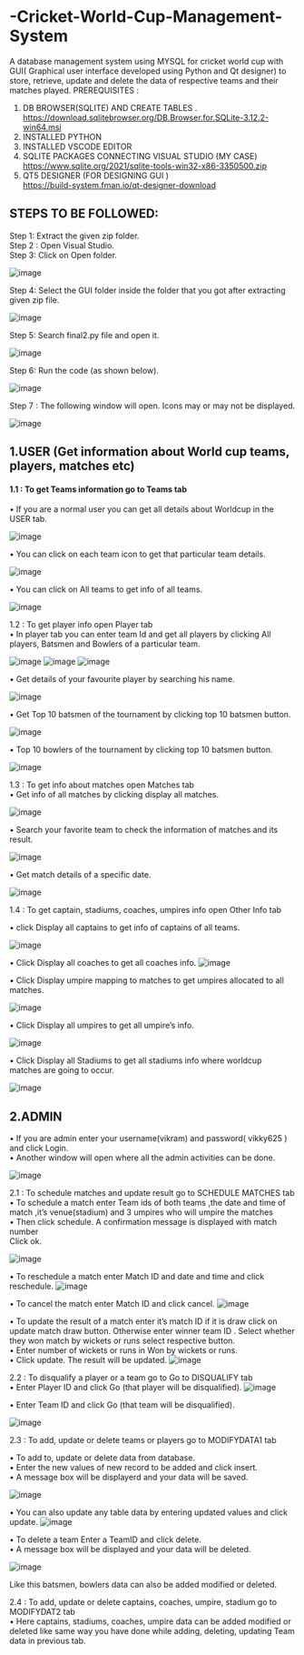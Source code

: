 # -Cricket-World-Cup-Management-System
A database management system using MYSQL for cricket world cup with GUI( Graphical user interface developed using Python and Qt designer) to store, retrieve, update and delete the data of respective teams and their matches played.
PREREQUISITES :
1.	DB BROWSER(SQLITE) AND CREATE TABLES .
https://download.sqlitebrowser.org/DB.Browser.for.SQLite-3.12.2-win64.msi
2.	INSTALLED  PYTHON
3.	INSTALLED VSCODE EDITOR
4.	SQLITE PACKAGES CONNECTING VISUAL STUDIO (MY CASE)
https://www.sqlite.org/2021/sqlite-tools-win32-x86-3350500.zip
5.	QT5 DESIGNER (FOR DESIGNING GUI )	
https://build-system.fman.io/qt-designer-download


## STEPS TO BE FOLLOWED:
Step 1: Extract the given zip folder.<br />
Step 2 : Open Visual Studio.<br />
Step 3: Click on Open folder.<br />

![image](https://user-images.githubusercontent.com/59958361/176100438-b3fde2ee-0f4b-44ac-b192-4a0b1a1d44e1.png)

Step 4: Select the GUI folder inside the folder that you got after extracting given zip file.

![image](https://user-images.githubusercontent.com/59958361/176103982-88dc4339-2345-4556-862d-69a0457e0b11.png)

Step 5: Search final2.py file and open it.

![image](https://user-images.githubusercontent.com/59958361/176104021-a37faab2-a89f-42ed-b541-6db06fcf6256.png)

Step 6: Run the code (as shown below).

![image](https://user-images.githubusercontent.com/59958361/176104065-119b3647-d218-41e1-a1b6-d9b0945560f4.png)

Step 7 : The following window will open. Icons may or may not be displayed.

![image](https://user-images.githubusercontent.com/59958361/176104107-dc45d8bf-7e30-4176-9c9a-a1b22c89623e.png)

## 1.USER (Get information about World cup teams, players, matches etc)
#### 1.1 : To get Teams information go to Teams tab<br />
•	If you are a normal user you can get all details about Worldcup in the USER tab. 

![image](https://user-images.githubusercontent.com/59958361/176104150-3c788ac6-2be8-47c2-8d6f-292d796cd9e9.png)

•	You can click on each team icon to get that particular team details.

![image](https://user-images.githubusercontent.com/59958361/176104312-ba335eb7-c1ec-4291-a4d6-305c05413e58.png)

•	You can click on All teams to get info of all teams.

![image](https://user-images.githubusercontent.com/59958361/176104361-748db21b-3d52-41d4-b6e7-d99de3fd835f.png)

1.2 : To get player info open Player tab<br />
•	In player tab you can enter team Id and get all players by clicking All players,
Batsmen and Bowlers of a particular team.

![image](https://user-images.githubusercontent.com/59958361/176104441-10525cf0-5e14-44a6-a60f-1ef6a6d6f735.png)
![image](https://user-images.githubusercontent.com/59958361/176104458-38604c07-acb8-4737-ae5f-6d8628524f30.png)
![image](https://user-images.githubusercontent.com/59958361/176104481-6b55045d-500f-4170-839b-87fdb6a28294.png)

•	Get details of your favourite player by searching his name.

![image](https://user-images.githubusercontent.com/59958361/176104536-785fdb4b-0977-48ab-9476-ea5c47e4a56f.png)

•	Get Top 10 batsmen of the tournament by clicking top 10 batsmen button.

![image](https://user-images.githubusercontent.com/59958361/176104565-697eeab9-895e-4f3f-b971-65cb031a37b0.png)

•	Top 10 bowlers of the tournament by clicking top 10 batsmen button.

![image](https://user-images.githubusercontent.com/59958361/176104612-ab68c610-4620-44cb-b67b-52b20d3e840c.png)

1.3 : To get info about matches open Matches tab<br />
•	Get info of all matches by clicking display all matches.

![image](https://user-images.githubusercontent.com/59958361/176104658-24683a25-3e5f-4b14-a091-f29b3fdcb65a.png)

•	Search your favorite team to check the information of matches and its result.

![image](https://user-images.githubusercontent.com/59958361/176104691-b9ccfe0e-796b-4a03-b276-3979e929b4fc.png)

•	Get match details of a specific date.

![image](https://user-images.githubusercontent.com/59958361/176104722-d0f766d9-be3c-495a-890b-0a708bbfbc1f.png)

1.4 :  To get captain, stadiums, coaches, umpires info open Other Info tab<br />

•	click Display all captains  to get info of captains of all teams.

![image](https://user-images.githubusercontent.com/59958361/176104765-a92c949a-5374-4643-bf74-ee466d958e08.png)

•	Click Display all coaches to get all coaches info.
 ![image](https://user-images.githubusercontent.com/59958361/176105034-49e91a21-15ea-4802-8438-009baf71b6b1.png)


•	Click Display umpire mapping to matches to get umpires allocated to all matches.

![image](https://user-images.githubusercontent.com/59958361/176105071-bb67b94e-74c7-43e1-9547-df173dfec520.png)

•	Click Display all umpires to get all umpire’s info.

![image](https://user-images.githubusercontent.com/59958361/176105085-a520aea0-eaa5-4cf3-be5b-09a7f2ddda40.png)

•	Click Display all Stadiums to get all stadiums info where worldcup matches are going to occur.
 
![image](https://user-images.githubusercontent.com/59958361/176105115-a42a7a69-b956-4465-89b4-ecfa91b68df9.png)


## 2.ADMIN<br />
•	If you are admin enter your username(vikram) and password( vikky625 ) and click Login. <br />
•	Another window will open where all the admin activities can be done.
 
 ![image](https://user-images.githubusercontent.com/59958361/176105143-1f07c3a1-0c3f-42a9-b081-9c5d4ff5204e.png)


2.1 :  To schedule matches and update result go to SCHEDULE MATCHES tab<br />
•	To schedule a match enter Team ids of both teams ,the date and time of match ,it’s venue(stadium) and 3 umpires who will umpire the matches<br />
•	Then click schedule. A confirmation message is displayed with match number<br />
Click ok.

![image](https://user-images.githubusercontent.com/59958361/176105239-f7ded274-81cd-43e8-ba9c-6583bb314d16.png)

•	To reschedule a match enter Match ID and date and time and click reschedule.
 ![image](https://user-images.githubusercontent.com/59958361/176105263-d54fc04f-866d-483b-83ea-dbcdb762d156.png)

•	To cancel the match enter Match ID and click cancel. 
![image](https://user-images.githubusercontent.com/59958361/176105340-34f3bbac-3c75-4640-a8f0-3771278d8223.png)

•	To update the result of a match enter it’s match ID if it is draw click on update match draw button. Otherwise enter winner team ID . Select whether they won match by wickets or runs select respective button.<br />
•	Enter number of wickets or runs in Won by wickets or runs.<br />
•	Click update. The result will be updated.
![image](https://user-images.githubusercontent.com/59958361/176105403-cc1bb6db-0ad2-4e0b-aa1b-d02164a6ab3d.png)
 
2.2 : To disqualify a player or a team go to Go to DISQUALIFY tab<br />
•	Enter Player ID and click Go (that player will be disqualified).
 ![image](https://user-images.githubusercontent.com/59958361/176105436-b3184169-66d2-40fc-948a-9d641c35355f.png)

•	Enter Team ID and click Go (that team will be disqualified).

![image](https://user-images.githubusercontent.com/59958361/176105455-21581c37-16d8-46d2-8a92-7360c8f2a7db.png)

2.3 : To add, update or delete  teams or players go to MODIFYDATA1 tab<br />

•	To add to, update or delete data from database.<br />
•	Enter the new values of new record to be added and click insert.<br />
•	A message box will be displayerd and your data will be saved.<br />

![image](https://user-images.githubusercontent.com/59958361/176105497-1c80b606-6cb5-46fe-8752-6ecb695f24b6.png)

•	You can also update any table data by entering updated values and click update.
![image](https://user-images.githubusercontent.com/59958361/176105516-768c906b-5c25-42fa-977c-4292e328ea7e.png)

•	To delete a team Enter a TeamID and click delete.<br />
•	A message box will be displayed and your data will be deleted.
 
![image](https://user-images.githubusercontent.com/59958361/176105539-aa76a7d5-71aa-4630-abe8-25655978fc42.png)

Like this batsmen,  bowlers data can also be added modified or deleted.<br />

2.4 : To add, update or delete captains, coaches, umpire, stadium go to MODIFYDAT2 tab<br />
•	Here captains, stadiums, coaches, umpire data can be added modified or deleted like same way you have done while adding, deleting, updating Team data in previous tab.
